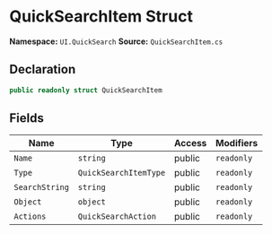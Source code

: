 # QuickSearchItem Struct

**Namespace:** `UI.QuickSearch`
**Source:** `QuickSearchItem.cs`

## Declaration

```csharp
public readonly struct QuickSearchItem
```

## Fields

| Name | Type | Access | Modifiers |
|------|------|--------|-----------|
| `Name` | `string` | public | `readonly` |
| `Type` | `QuickSearchItemType` | public | `readonly` |
| `SearchString` | `string` | public | `readonly` |
| `Object` | `object` | public | `readonly` |
| `Actions` | `QuickSearchAction` | public | `readonly` |

